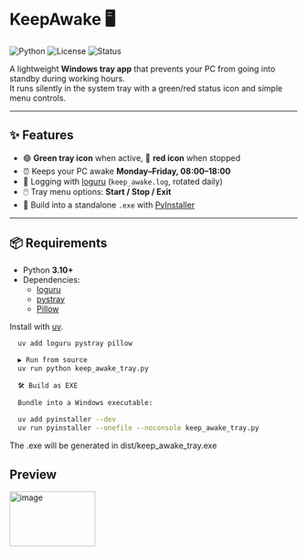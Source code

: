 # KeepAwake 🖥️

![Python](https://img.shields.io/badge/Python-3.10%2B-blue.svg)
![License](https://img.shields.io/badge/License-MIT-green.svg)
![Status](https://img.shields.io/badge/Status-Active-success.svg)

A lightweight **Windows tray app** that prevents your PC from going into standby during working hours.  
It runs silently in the system tray with a green/red status icon and simple menu controls.

---

## ✨ Features
- 🟢 **Green tray icon** when active, 🔴 **red icon** when stopped  
- ⏰ Keeps your PC awake **Monday–Friday, 08:00–18:00** 
- 📜 Logging with [loguru](https://github.com/Delgan/loguru) (`keep_awake.log`, rotated daily)  
- 🖱️ Tray menu options: **Start / Stop / Exit**  
- 🚀 Build into a standalone `.exe` with [PyInstaller](https://pyinstaller.org/)  

---

## 📦 Requirements
- Python **3.10+**
- Dependencies:
  - [loguru](https://github.com/Delgan/loguru)  
  - [pystray](https://github.com/moses-palmer/pystray)  
  - [Pillow](https://python-pillow.org/)  

Install with [uv](https://github.com/astral-sh/uv).  

```bash
  uv add loguru pystray pillow
  
  ▶️ Run from source
  uv run python keep_awake_tray.py
  
  🛠️ Build as EXE
  
  Bundle into a Windows executable:
  
  uv add pyinstaller --dev
  uv run pyinstaller --onefile --noconsole keep_awake_tray.py
  ```
  
  The .exe will be generated in dist/keep_awake_tray.exe

## Preview
  <img width="150" height="96" alt="image" src="https://github.com/user-attachments/assets/54e8d67b-0f16-42ce-92c1-f5883492a729" />


